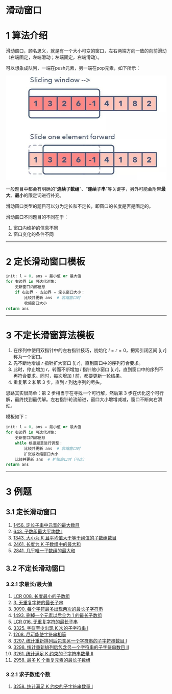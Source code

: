 # 滑动窗口

# 1 算法介绍

滑动窗口，顾名思义，就是有一个大小可变的窗口，左右两端方向一致的向前滑动（右端固定，左端滑动；左端固定，右端滑动）。

可以想象成队列，一端在push元素，另一端在pop元素，如下所示：

![](image/滑动窗口/image.png)

一般题目中都会有明确的“**连续子数组**”、“**连续子串**”等关键字，另外可能会附带**最大**、**最小**的限定词进行补充。

滑动窗口类型的题目可以分为定长和不定长，即窗口的长度是否是固定的。

滑动窗口不同题目的不同在于：

1. 窗口内维护的信息不同
2. 窗口变化的条件不同

---

# 2 定长滑动窗口模板

```python
init: l = 0, ans = 最小值 or 最大值
for 右边界 in 可迭代对象:
	更新窗口内部信息
	if 右边界 - 左边界 = 定长窗口大小：
		比较并更新 ans  # 收缩窗口时
		收缩窗口大小
return ans
```

---

# 3 不定长滑窗算法模板

1. 在序列中使用双指针中的左右指针技巧，初始化 $l = r = 0$，把索引闭区间 $[l, r]$ 称为一个窗口。
2. 先不断地增加 $r$ 指针扩大窗口 $[l, r]$，直到窗口中的序列符合要求。
3. 此时，停止增加 $r$，转而不断增加 $l$ 指针缩小窗口 $[l, r]$，直到窗口中的序列不再符合要求。同时，每次增加 $l$ 前，都要更新一轮结果。
4. 重复第 2 和第 3 步，直到 $r$ 到达序列的尽头。

思路其实很简单：第 2 步相当于在寻找一个可行解，然后第 3 步在优化这个可行解，最终找到最优解。左右指针轮流前进，窗口大小增增减减，窗口不断向右滑动。

模板如下：

```python
init: l = 0, ans = 最小值 or 最大值
for 右边界 in 可迭代对象:
	更新窗口内部信息
	while 根据题意进行调整：
		比较并更新 ans  # 收缩窗口时
		扩张或收缩窗口大小
	比较并更新 ans  # 扩张窗口时（可选）
return ans
```

---

# 3 例题

## 3.1 定长滑动窗口

1. [1456. 定长子串中元音的最大数目](/leetcode/其他/1456.%20定长子串中元音的最大数目.md)
2. [643. 子数组最大平均数 I](/leetcode/其他/643.%20子数组最大平均数%20I.md)
3. [1343. 大小为 K 且平均值大于等于阈值的子数组数目](/leetcode/其他/1343.%20大小为%20K%20且平均值大于等于阈值的子数组数目.md)
4. [2461. 长度为 K 子数组中的最大和](/leetcode/其他/2461.%20长度为%20K%20子数组中的最大和.md)
5. [2841. 几乎唯一子数组的最大和](/leetcode/其他/2841.%20几乎唯一子数组的最大和.md)

## 3.2 不定长滑动窗口

### 3.2.1 求最长/最大值

1. [LCR 008. 长度最小的子数组](/leetcode/8-119经典题变种挑战/挑战%202：数组/LCR%20008.%20长度最小的子数组.md)
2. [3. 无重复字符的最长子串](/leetcode/7-面试经典%20150%20题/3-滑动窗口/3.%20无重复字符的最长子串.md)
3. [3090. 每个字符最多出现两次的最长子字符串](/leetcode/其他/3090.%20每个字符最多出现两次的最长子字符串.md)
4. [1493. 删掉一个元素以后全为 1 的最长子数组](/leetcode/其他/1493.%20删掉一个元素以后全为%201%20的最长子数组.md)
5. [LCR 016. 无重复字符的最长子串](/leetcode/8-119经典题变种挑战/挑战%203：字符串/LCR%20016.%20无重复字符的最长子串.md)
6. [3325. 字符至少出现 K 次的子字符串 I](/leetcode/5-周赛/第420场周赛/3325.%20字符至少出现%20K%20次的子字符串%20I.md)
7. [1208. 尽可能使字符串相等](/leetcode/其他/1208.%20尽可能使字符串相等.md)
8. [3297. 统计重新排列后包含另一个字符串的子字符串数目 I](/leetcode/5-周赛/第416场周赛/3297.%20统计重新排列后包含另一个字符串的子字符串数目%20I.md)
9. [3298. 统计重新排列后包含另一个字符串的子字符串数目 II](/leetcode/5-周赛/第416场周赛/3298.%20统计重新排列后包含另一个字符串的子字符串数目%20II.md)
10. [3261. 统计满足 K 约束的子字符串数量 II](/leetcode/4-每日一题/3261.%20统计满足%20K%20约束的子字符串数量%20II.md)
11. [2958. 最多 K 个重复元素的最长子数组](/leetcode/其他/2958.%20最多%20K%20个重复元素的最长子数组.md)

### 3.2.1 求子数组个数

1. [3258. 统计满足 K 约束的子字符串数量 I](/leetcode/4-每日一题/3258.%20统计满足%20K%20约束的子字符串数量%20I.md)
